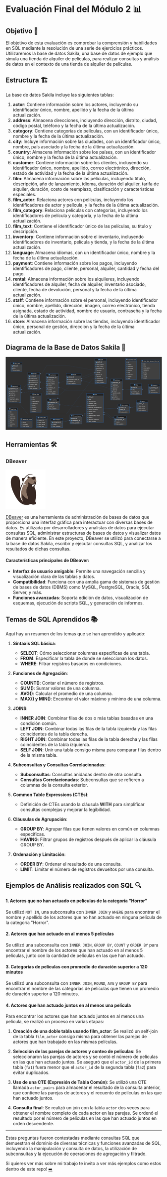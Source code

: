 # Evaluación Final del Módulo 2 📊

## Objetivo 🎯

El objetivo de esta evaluación es comprobar la comprensión y habilidades en SQL mediante la resolución de una serie de ejercicios prácticos. Utilizaremos la base de datos Sakila, una base de datos de ejemplo que simula una tienda de alquiler de películas, para realizar consultas y análisis de datos en el contexto de una tienda de alquiler de películas.

## Estructura 🏗️

La base de datos Sakila incluye las siguientes tablas:

1. **actor**: Contiene información sobre los actores, incluyendo su identificador único, nombre, apellido y la fecha de la última actualización.
2. **address**: Almacena direcciones, incluyendo dirección, distrito, ciudad, código postal, teléfono y la fecha de la última actualización.
3. **category**: Contiene categorías de películas, con un identificador único, nombre y la fecha de la última actualización.
4. **city**: Incluye información sobre las ciudades, con un identificador único, nombre, país asociado y la fecha de la última actualización.
5. **country**: Almacena información sobre los países, con un identificador único, nombre y la fecha de la última actualización.
6. **customer**: Contiene información sobre los clientes, incluyendo su identificador único, nombre, apellido, correo electrónico, dirección, estado de actividad y la fecha de la última actualización.
7. **film**: Almacena información sobre las películas, incluyendo título, descripción, año de lanzamiento, idioma, duración del alquiler, tarifa de alquiler, duración, costo de reemplazo, clasificación y características especiales.
8. **film_actor**: Relaciona actores con películas, incluyendo los identificadores de actor y película, y la fecha de la última actualización.
9. **film_category**: Relaciona películas con categorías, incluyendo los identificadores de película y categoría, y la fecha de la última actualización.
10. **film_text**: Contiene el identificador único de las películas, su título y descripción.
11. **inventory**: Contiene información sobre el inventario, incluyendo identificadores de inventario, película y tienda, y la fecha de la última actualización.
12. **language**: Almacena idiomas, con un identificador único, nombre y la fecha de la última actualización.
13. **payment**: Contiene información sobre los pagos, incluyendo identificadores de pago, cliente, personal, alquiler, cantidad y fecha del pago.
14. **rental**: Almacena información sobre los alquileres, incluyendo identificadores de alquiler, fecha de alquiler, inventario asociado, cliente, fecha de devolución, personal y la fecha de la última actualización.
15. **staff**: Contiene información sobre el personal, incluyendo identificador único, nombre, apellido, dirección, imagen, correo electrónico, tienda asignada, estado de actividad, nombre de usuario, contraseña y la fecha de la última actualización.
16. **store**: Almacena información sobre las tiendas, incluyendo identificador único, personal de gestión, dirección y la fecha de la última actualización.

## Diagrama de la Base de Datos Sakila 📜

![Diagrama Sakila](images/sakila_diagram.png)

## Herramientas 🛠️

### DBeaver

![DBeaver Logo](images/beaver_logo.png)

[DBeaver](https://dbeaver.io/) es una herramienta de administración de bases de datos que proporciona una interfaz gráfica para interactuar con diversas bases de datos. Es utilizada por desarrolladores y analistas de datos para ejecutar consultas SQL, administrar estructuras de bases de datos y visualizar datos de manera eficiente. En este proyecto, DBeaver se utilizó para conectarse a la base de datos Sakila, escribir y ejecutar consultas SQL, y analizar los resultados de dichas consultas.

#### Características principales de DBeaver:
- **Interfaz de usuario amigable**: Permite una navegación sencilla y visualización clara de las tablas y datos.
- **Compatibilidad**: Funciona con una amplia gama de sistemas de gestión de bases de datos (DBMS) como MySQL, PostgreSQL, Oracle, SQL Server, y más.
- **Funciones avanzadas**: Soporta edición de datos, visualización de esquemas, ejecución de scripts SQL, y generación de informes.

## Temas de SQL Aprendidos 📚

Aquí hay un resumen de los temas que se han aprendido y aplicado:

1. **Sintaxis SQL básica**:
   - **SELECT**: Cómo seleccionar columnas específicas de una tabla.
   - **FROM**: Especificar la tabla de donde se seleccionan los datos.
   - **WHERE**: Filtrar registros basados en condiciones.

2. **Funciones de Agregación**:
   - **COUNT()**: Contar el número de registros.
   - **SUM()**: Sumar valores de una columna.
   - **AVG()**: Calcular el promedio de una columna.
   - **MAX() y MIN()**: Encontrar el valor máximo y mínimo de una columna.

3. **JOINS**:
   - **INNER JOIN**: Combinar filas de dos o más tablas basadas en una condición común.
   - **LEFT JOIN**: Combinar todas las filas de la tabla izquierda y las filas coincidentes de la tabla derecha.
   - **RIGHT JOIN**: Combinar todas las filas de la tabla derecha y las filas coincidentes de la tabla izquierda.
   - **SELF JOIN**: Unir una tabla consigo misma para comparar filas dentro de la misma tabla.

4. **Subconsultas y Consultas Correlacionadas**:
   - **Subconsultas**: Consultas anidadas dentro de otra consulta.
   - **Consultas Correlacionadas**: Subconsultas que se refieren a columnas de la consulta exterior.

5. **Common Table Expressions (CTEs)**:
   - Definición de CTEs usando la cláusula **WITH** para simplificar consultas complejas y mejorar la legibilidad.

6. **Cláusulas de Agrupación**:
   - **GROUP BY**: Agrupar filas que tienen valores en común en columnas específicas.
   - **HAVING**: Filtrar grupos de registros después de aplicar la cláusula GROUP BY.

7. **Ordenación y Limitación**:
   - **ORDER BY**: Ordenar el resultado de una consulta.
   - **LIMIT**: Limitar el número de registros devueltos por una consulta.


## Ejemplos de Análisis realizados con SQL 🔍

#### 1. Actores que no han actuado en películas de la categoría "Horror"
Se utilizó `NOT IN`, una subconsulta con `INNER JOIN` y `WHERE` para encontrar el nombre y apellido de los actores que no han actuado en ninguna película de la categoría "Horror".

#### 2. Actores que han actuado en al menos 5 películas
Se utilizó una subconsulta con `INNER JOIN`, `GROUP BY`, `COUNT` y `ORDER BY` para encontrar el nombre de los actores que han actuado en al menos 5 películas, junto con la cantidad de películas en las que han actuado.

#### 3. Categorías de películas con promedio de duración superior a 120 minutos
Se utilizó una subconsulta con `INNER JOIN`, `ROUND`, `AVG` y `GROUP BY` para encontrar el nombre de las categorías de películas que tienen un promedio de duración superior a 120 minutos.

#### 4. Actores que han actuado juntos en al menos una película
Para encontrar los actores que han actuado juntos en al menos una película, se realizó un proceso en varias etapas:

1. **Creación de una doble tabla usando film_actor**: Se realizó un self-join de la tabla `film_actor` consigo misma para obtener las parejas de actores que han trabajado en las mismas películas.

2. **Selección de las parejas de actores y conteo de películas**: Se seleccionaron las parejas de actores y se contó el número de películas en las que han actuado juntos. Se aseguró que el `actor_id` de la primera tabla (`fa1`) fuera menor que el `actor_id` de la segunda tabla (`fa2`) para evitar duplicados.

3. **Uso de una CTE (Expresión de Tabla Común)**: Se utilizó una CTE llamada `actor_pairs` para almacenar el resultado de la consulta anterior, que contiene las parejas de actores y el recuento de películas en las que han actuado juntos.

4. **Consulta final**: Se realizó un join con la tabla `actor` dos veces para obtener el nombre completo de cada actor en las parejas. Se ordenó el resultado por el número de películas en las que han actuado juntos en orden descendente.

---

Estas preguntas fueron contestadas mediante consultas SQL que demuestran el dominio de diversas técnicas y funciones avanzadas de SQL, incluyendo la manipulación y consulta de datos, la utilización de subconsultas y la ejecución de operaciones de agregación y filtrado.

Si quieres ver más sobre mi trabajo te invito a ver más ejemplos como estos dentro de este repo! [➡️](https://github.com/Adalab/bda-modulo-2-evaluacion-final-MaPitelli/blob/main/evaluacion_maira_pitelli.sql)